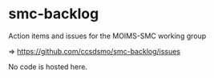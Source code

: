# smc-backlog
Action items and issues for the MOIMS-SMC working group

 ⇒ https://github.com/ccsdsmo/smc-backlog/issues

No code is hosted here.
